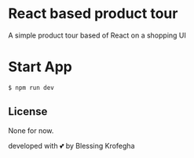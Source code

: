# React based product tour
A simple product tour based of React on a shopping UI

# Start App 

   ```shell
   $ npm run dev
   ```
  

## License
   None for now.

developed with 💕 by Blessing Krofegha